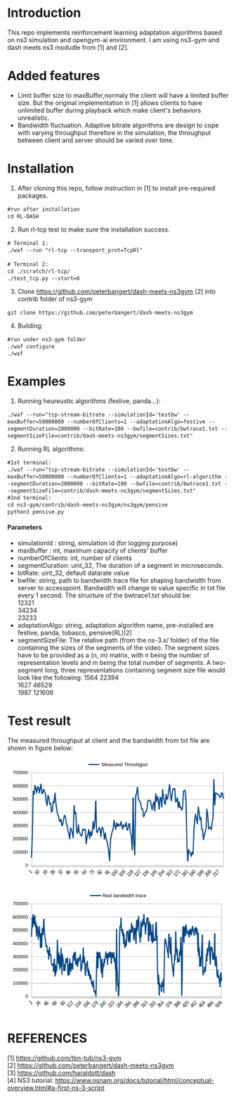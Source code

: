 Introduction
============
This repo implements reinforcement learning adaptation algorithms based on ns3 simulation and opengym-ai environment. I am using ns3-gym and dash meets ns3 modudle from [1] and [2].  

Added features
============
- Limit buffer size to maxBuffer,normaly the client will have a limited buffer size. But the original implementation in [1] allows clients to have unlimited buffer during playback which make client's behaviors unrealistic.
- Bandwidth fluctuation. Adaptive bitrate algorithms are design to cope with varying throughput therefore in the simulation, the throughput between client and server should be varied over time. 


Installation
============
1. After cloning this repo, follow instruction in [1] to install pre-required packages.
```
#run after installation
cd RL-DASH
```
2. Run rl-tcp test to make sure the installation success.
```
# Terminal 1:
./waf --run "rl-tcp --transport_prot=TcpRl"

# Terminal 2:
cd ./scratch/rl-tcp/
./test_tcp.py --start=0
```
3. Clone https://github.com/peterbangert/dash-meets-ns3gym [2] into contrib folder of ns3-gym
```
git clone https://github.com/peterbangert/dash-meets-ns3gym
```
4. Building:
```
#run under ns3-gym folder
./waf configure
./waf 
```

Examples
========
1. Running heureustic algorithms (festive, panda...):
```
./waf --run="tcp-stream-bitrate --simulationId='testbw' --maxBuffer=50000000 --numberOfClients=1 --adaptationAlgo=festive --segmentDuration=2000000 --bitRate=100 --bwfile=contrib/bwtrace1.txt --segmentSizeFile=contrib/dash-meets-ns3gym/segmentSizes.txt"
```
2. Running RL algorithms:
```
#1st terminal:
./waf --run="tcp-stream-bitrate --simulationId='testbw' --maxBuffer=50000000 --numberOfClients=1 --adaptationAlgo=rl-algorithm --segmentDuration=2000000 --bitRate=100 --bwfile=contrib/bwtrace1.txt --segmentSizeFile=contrib/dash-meets-ns3gym/segmentSizes.txt"
#2nd terminal:
cd ns3-gym/contrib/dash-meets-ns3gym/ns3gym/pensive
python3 pensive.py
```
#### Parameters 
- simulationId : string, simulation id (for logging purpose)
- maxBuffer : int, maximum capacity of clients' buffer
- numberOfClients: int, number of clients
- segmentDuration: uint_32, The duration of a segment in microseconds.
- bitRate: uint_32, default datarate value
- bwfile: string, path to bandwidth trace file for shaping bandwidth from server to accesspoint. Bandwidth will change to value specific in txt file every 1 second. The structure of the bwtrace1.txt should be:  
12321  
34234  
23233  
- adaptationAlgo: string, adaptation algorithm name, pre-installed are festive, panda, tobasco, pensive(RL)[2]
- segmentSizeFile: The relative path (from the ns-3.x/ folder) of the file containing the sizes of the segments of the video. The segment sizes have to be provided as a (n, m) matrix, with n being the number of representation levels and m being the total number of segments. A two-segment long, three representations containing segment size file would look like the following:
	1564 22394  
	1627 46529  
	1987 121606 

Test result
===========
The measured throughput at client and the bandwidth from txt file are shown in figure below: 
 <p align="center">
<img src="contrib/measuredThroughput.png" alt="drawing" width="500"/>
</p>

 <p align="center">
<img src="contrib/realbandwidthtrace.png" alt="drawing" width="500"/>
</p>


REFERENCES
============

[1] https://github.com/tkn-tub/ns3-gym  
[2] https://github.com/peterbangert/dash-meets-ns3gym  
[3] https://github.com/haraldott/dash  
[4] NS3 tutorial: https://www.nsnam.org/docs/tutorial/html/conceptual-overview.html#a-first-ns-3-script  